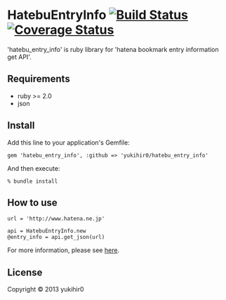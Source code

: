 # HatebuEntryInfo [![Build Status](https://travis-ci.org/yukihir0/hatebu_entry_info.png?branch=master)](https://travis-ci.org/yukihir0/hatebu_entry_info) [![Coverage Status](https://coveralls.io/repos/yukihir0/hatebu_entry_info/badge.svg?branch=master&service=github)](https://coveralls.io/github/yukihir0/hatebu_entry_info?branch=master)

'hatebu_entry_info' is ruby library for 'hatena bookmark entry information get API'.

## Requirements

- ruby >= 2.0
- json

## Install

Add this line to your application's Gemfile:

```
gem 'hatebu_entry_info', :github => 'yukihir0/hatebu_entry_info'
```

And then execute:

```
% bundle install
```

## How to use

```
url = 'http://www.hatena.ne.jp'

api = HatebuEntryInfo.new
@entry_info = api.get_json(url)
```

For more information, please see [here](https://github.com/yukihir0/hatebu_entry_info/blob/master/sample/main.rb).

## License

Copyright &copy; 2013 yukihir0
